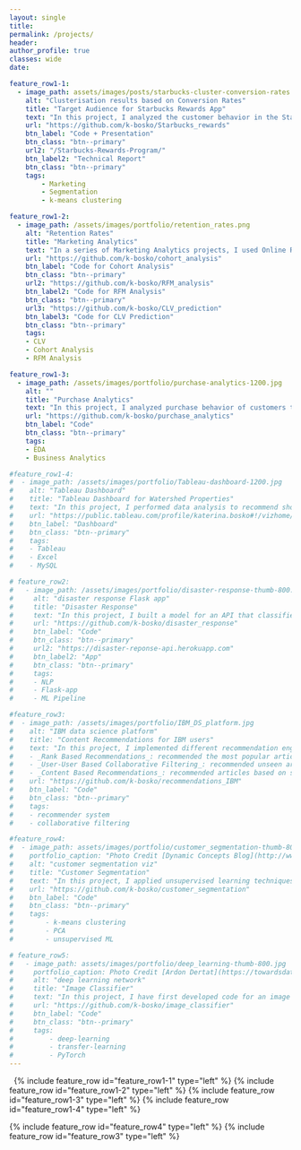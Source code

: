 ```yaml
---
layout: single
title:
permalink: /projects/
header:
author_profile: true
classes: wide
date:

feature_row1-1:
  - image_path: assets/images/posts/starbucks-cluster-conversion-rates.png
    alt: "Clusterisation results based on Conversion Rates"
    title: "Target Audience for Starbucks Rewards App"
    text: "In this project, I analyzed the customer behavior in the Starbucks Rewards Mobile App. After signing up for the app, customers receive promotions every few days. The task was to identify which customers are influenced by promotional offers the most and what types of offers to send them in order to maximize the revenue. I used PCA and K-Means clustering to arrive at 3 customer segments (Disinterested, BOGO, Discount) based on Average Conversion Rates and explored their demographic profiles and shopping habits."
    url: "https://github.com/k-bosko/Starbucks_rewards"
    btn_label: "Code + Presentation"
    btn_class: "btn--primary"
    url2: "/Starbucks-Rewards-Program/"
    btn_label2: "Technical Report"
    btn_class: "btn--primary"
    tags: 
        - Marketing
        - Segmentation
        - k-means clustering

feature_row1-2:
  - image_path: /assets/images/portfolio/retention_rates.png
    alt: "Retention Rates"
    title: "Marketing Analytics"
    text: "In a series of Marketing Analytics projects, I used Online Retail II dataset to create cohorts based on monthly data, calculated retention rates and visualized them via a heatmap. Then I created RFM (Recency, Frequency, Monetary) segments, calculated RFM Score for each customer and segmented into 3 custom segments 'Top', 'Middle' and 'Low' based on the total RFM Score. Finally, I calculated the revenue-based CLV (Customer Lifetime Value) for each customer."
    url: "https://github.com/k-bosko/cohort_analysis"
    btn_label: "Code for Cohort Analysis"
    btn_class: "btn--primary"
    url2: "https://github.com/k-bosko/RFM_analysis"
    btn_label2: "Code for RFM Analysis"
    btn_class: "btn--primary"
    url3: "https://github.com/k-bosko/CLV_prediction"
    btn_label3: "Code for CLV Prediction"
    btn_class: "btn--primary"
    tags: 
    - CLV
    - Cohort Analysis
    - RFM Analysis

feature_row1-3:
  - image_path: /assets/images/portfolio/purchase-analytics-1200.jpg
    alt: ""
    title: "Purchase Analytics"
    text: "In this project, I analyzed purchase behavior of customers that bought 5 different brands of chocolate bars in a physical FMCG store during 2 years. In total, they made 58,693 transactions, captured through the loyalty cards they used at checkout. Based on the results of customer segmentation, I explored the segments sizes and answered the following business questions: 1. How often do people from different segments visit the store? 2. What brand do customer segments prefer on average? 3. How much revenue each customer segment brings?"
    url: "https://github.com/k-bosko/purchase_analytics"
    btn_label: "Code"
    btn_class: "btn--primary"
    tags: 
    - EDA
    - Business Analytics

#feature_row1-4:
#  - image_path: /assets/images/portfolio/Tableau-dashboard-1200.jpg
#    alt: "Tableau Dashboard"
#    title: "Tableau Dashboard for Watershed Properties"
#    text: "In this project, I performed data analysis to recommend short-term renting strategy for Watershed, a residential rental properties firm. To do this, I extracted relevant data from a real estate MySQL database, analyzed data in Excel to identify the best opportunities to increase revenue and maximize profits and created a Tableau dashboard to show the results of a sensitivity analysis."
#    url: "https://public.tableau.com/profile/katerina.bosko#!/vizhome/Bosko_dashboardforWatershedproperties/FinalDashboard"
#    btn_label: "Dashboard"
#    btn_class: "btn--primary"
#    tags: 
#    - Tableau
#    - Excel
#    - MySQL

# feature_row2:
#   - image_path: /assets/images/portfolio/disaster-response-thumb-800.jpg
#     alt: "disaster response Flask app"
#     title: "Disaster Response"
#     text: "In this project, I built a model for an API that classifies disaster messages. The datasets provided by Figure Eight contain real messages sent during disaster events and their respective categories. The task was to train the supervised ML classifier to automate categorization of the new messages so that different disaster relief agencies would receive only relevant ones. The model was then deployed as a Python Flask app to Heroku."
#     url: "https://github.com/k-bosko/disaster_response"
#     btn_label: "Code"
#     btn_class: "btn--primary"
#     url2: "https://disaster-reponse-api.herokuapp.com"
#     btn_label2: "App"
#     btn_class: "btn--primary"
#     tags: 
#     - NLP
#     - Flask-app
#     - ML Pipeline

#feature_row3:
#  - image_path: /assets/images/portfolio/IBM_DS_platform.jpg
#    alt: "IBM data science platform"
#    title: "Content Recommendations for IBM users"
#    text: "In this project, I implemented different recommendation engines for users of the IBM Watson Studio platform. <br>
#    - _Rank Based Recommendations_: recommended the most popular articles based on the highest user interactions <br>
#    - _User-User Based Collaborative Filtering_: recommended unseen articles that were viewed by most similar users <br>
#    - _Content Based Recommendations_: recommended articles based on similarity of content <br>"
#    url: "https://github.com/k-bosko/recommendations_IBM"
#    btn_label: "Code"
#    btn_class: "btn--primary"
#    tags: 
#    - recommender system
#    - collaborative filtering

#feature_row4:
#  - image_path: assets/images/portfolio/customer_segmentation-thumb-800-light.jpg
#    portfolio_caption: "Photo Credit [Dynamic Concepts Blog](http://www.dynamic-concepts.nl/en/segmentation/)"
#    alt: "customer segmentation viz"
#    title: "Customer Segmentation"
#    text: "In this project, I applied unsupervised learning techniques to identify segments of the population that form the core customer base for a mail-order sales company in Germany. I worked with real-life data provided by Bertelsmann partners AZ Direct and Arvato Finance Solution. Prior to applying the machine learning methods, I assessed and cleaned the data in order to convert the data into a usable form."
#    url: "https://github.com/k-bosko/customer_segmentation"
#    btn_label: "Code"
#    btn_class: "btn--primary"
#    tags: 
#        - k-means clustering
#        - PCA
#        - unsupervised ML

# feature_row5:
#   - image_path: assets/images/portfolio/deep_learning-thumb-800.jpg
#     portfolio_caption: Photo Credit [Ardon Dertat](https://towardsdatascience.com/applied-deep-learning-part-1-artificial-neural-networks-d7834f67a4f6)
#     alt: "deep learning network"
#     title: "Image Classifier"
#     text: "In this project, I have first developed code for an image classifier built with PyTorch in Jupyter Notebook, then converted it into a command line application. The application allows you to choose one of the pretrained architectures, specify different hyperparameters (learning rate, hidden layers, epochs) and use either GPU or CPU for training. I also implemented saving the checkpoints so that you can continue training if stopped. Image Classifier predicts 102 flower categories. "
#     url: "https://github.com/k-bosko/image_classifier"
#     btn_label: "Code"
#     btn_class: "btn--primary"
#     tags: 
#         - deep-learning
#         - transfer-learning
#         - PyTorch
---
```





&nbsp;
{% include feature_row id="feature_row1-1" type="left" %}
{% include feature_row id="feature_row1-2" type="left" %}
{% include feature_row id="feature_row1-3" type="left" %}
{% include feature_row id="feature_row1-4" type="left" %}
<!-- {% include feature_row id="feature_row2" type="left" %} -->
{% include feature_row id="feature_row4" type="left" %}
{% include feature_row id="feature_row3" type="left" %}
<!-- {% include feature_row id="feature_row5" type="left" %} -->

